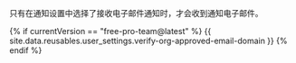 只有在通知设置中选择了接收电子邮件通知时，才会收到通知电子邮件。

{% if currentVersion == "free-pro-team@latest" %}
{{ site.data.reusables.user_settings.verify-org-approved-email-domain }}
{% endif %}